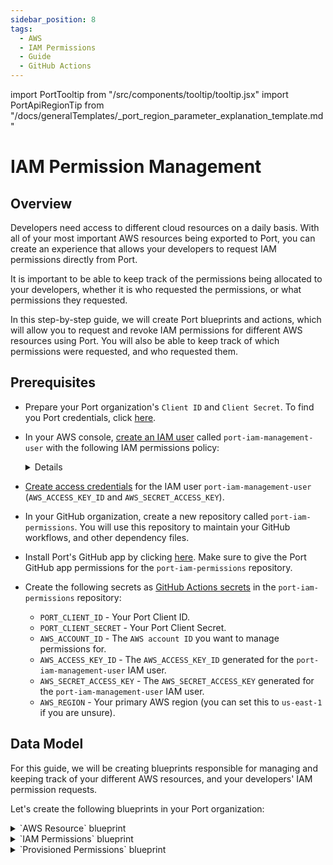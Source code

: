```yaml
---
sidebar_position: 8
tags:
  - AWS
  - IAM Permissions
  - Guide
  - GitHub Actions
---
```


import PortTooltip from "/src/components/tooltip/tooltip.jsx"
import PortApiRegionTip from "/docs/generalTemplates/_port_region_parameter_explanation_template.md"

# IAM Permission Management

## Overview

Developers need access to different cloud resources on a daily basis. With all of your most important AWS resources being exported to Port, you can create an experience that allows your developers to request IAM permissions directly from Port.

It is important to be able to keep track of the permissions being allocated to your developers, whether it is who requested the permissions, or what permissions they requested.

In this step-by-step guide, we will create Port blueprints and actions, which will allow you to request and revoke IAM permissions for different AWS resources using Port. You will also be able to keep track of which permissions were requested, and who requested them.

## Prerequisites
- Prepare your Port organization's `Client ID` and `Client Secret`. To find you Port credentials, click [here](/docs/build-your-software-catalog/custom-integration/api/api.md#find-your-port-credentials).
- In your AWS console, [create an IAM user](https://docs.aws.amazon.com/IAM/latest/UserGuide/id_users_create.html) called `port-iam-management-user` with the following IAM permissions policy:
    <details>

        <summary>IAM policy json </summary>

        ```json showLineNumbers
        {
            "Version": "2012-10-17",
            "Statement": [
                {
                    "Effect": "Allow",
                    "Action": [
                        "iam:CreateRole",
                        "iam:UpdateRole",
                        "iam:DeleteRole",
                        "iam:CreatePolicy",
                        "iam:DeletePolicy",
                        "iam:AttachRolePolicy",
                        "iam:DetachRolePolicy"
                    ],
                    "Resource": "*"
                }
            ]
        }
        ```
    </details>
- [Create access credentials](https://docs.aws.amazon.com/IAM/latest/UserGuide/id_credentials_access-keys.html) for the IAM user `port-iam-management-user` (`AWS_ACCESS_KEY_ID` and `AWS_SECRET_ACCESS_KEY`).

- In your GitHub organization, create a new repository called `port-iam-permissions`. You will use this repository to maintain your GitHub workflows, and other dependency files.

- Install Port's GitHub app by clicking [here](https://github.com/apps/getport-io/installations/new). Make sure to give the Port GitHub app permissions for the `port-iam-permissions` repository.

- Create the following secrets as [GitHub Actions secrets](https://docs.github.com/en/actions/security-guides/using-secrets-in-github-actions) in the `port-iam-permissions` repository:
    - `PORT_CLIENT_ID` - Your Port Client ID.
    - `PORT_CLIENT_SECRET` - Your Port Client Secret.
    - `AWS_ACCOUNT_ID` - The `AWS account ID` you want to manage permissions for.
    - `AWS_ACCESS_KEY_ID` - The `AWS_ACCESS_KEY_ID` generated for the `port-iam-management-user` IAM user.
    - `AWS_SECRET_ACCESS_KEY` - The `AWS_SECRET_ACCESS_KEY` generated for the `port-iam-management-user` IAM user.
    - `AWS_REGION` - Your primary AWS region (you can set this to `us-east-1` if you are unsure).

## Data Model
For this guide, we will be creating <PortTooltip id="blueprint">blueprints</PortTooltip> responsible for managing and keeping track of your different AWS resources, and your developers' IAM permission requests.

Let's create the following blueprints in your Port organization:

<details>
    <summary>`AWS Resource` blueprint</summary>

    The entities of this blueprint will represent different AWS resources we want to manage IAM permissions for (S3 buckets, EC2 instances, etc.).
    
    ```json showLineNumbers
    {
        "identifier": "aws_resource",
        "title": "AWS Resource",
        "icon": "AWS",
        "schema": {
            "properties": {
                "tags": {
                    "items": {
                        "type": "object"
                    },
                    "title": "Tags",
                    "type": "array",
                    "icon": "DefaultProperty"
                },
                "resource_type": {
                    "icon": "DefaultProperty",
                    "title": "Resource Type",
                    "type": "string",
                    "enum": [
                        "S3",
                        "EC2"
                    ],
                    "enumColors": {
                        "S3": "blue",
                        "EC2": "green"
                    }
                }
            },
            "required": ["resource_type"]
        },
        "mirrorProperties": {},
        "calculationProperties": {},
        "aggregationProperties": {},
        "relations": {}
    }
    ```
</details>

<details>
    <summary>`IAM Permissions` blueprint</summary>

    The entities of this blueprint will represent different AWS IAM permissions that can be associated to an IAM Policy (`s3:DeleteBucket`, `s3:PutObject`, `ec2:StopInstances`, `ec2:TerminateInstances`, etc.).

    ```json showLineNumbers
    {
        "identifier": "iam_permissions",
        "title": "IAM Permissions",
        "icon": "Lock",
        "schema": {
            "properties": {
                "resource_type": {
                    "icon": "AWS",
                    "title": "Resource Type",
                    "type": "string",
                    "enum": [
                        "S3",
                        "EC2"
                    ],
                    "enumColors": {
                        "S3": "blue",
                        "EC2": "green"
                    }
                }
            },
            "required": ["resource_type"]
        },
        "mirrorProperties": {},
        "calculationProperties": {},
        "aggregationProperties": {},
        "relations": {}
    }
    ```
</details>


<details>
    <summary>`Provisioned Permissions` blueprint</summary>

    The entities of this blueprint will represent the permissions which were created and managed using Port.

    ```json showLineNumbers
    {
        "identifier": "provisioned_permissions",
        "description": "This blueprint represents a set of provisioned permissions for some AWS resource",
        "title": "Provisioned Permissions",
        "icon": "Lock",
        "schema": {
            "properties": {
                "requester": {
                    "title": "Requester",
                    "type": "string",
                    "format": "user",
                    "icon": "DefaultProperty"
                },
                "iam_policy": {
                    "title": "IAM Policy",
                    "type": "object",
                    "icon": "Lock",
                    "description": "The IAM policy given for this temporary permission"
                },
                "sign_in_url": {
                    "icon": "DefaultProperty",
                    "title": "Sign-in URL",
                    "type": "string",
                    "description": "The sign-in URL for this temporary permission",
                    "format": "url"
                },
                "policy_arn": {
                    "title": "Policy ARN",
                    "type": "string",
                    "icon": "DefaultProperty"
                },
                "role_arn": {
                    "title": "Role ARN",
                    "type": "string",
                    "icon": "DefaultProperty"
                },
                "expiry_time": {
                  "title": "Expiry Time",
                  "icon": "DefaultProperty",
                  "description": "When the provisioned permission will expire",
                  "type": "string",
                  "format": "timer"
                }
            },
            "required": []
        },
        "mirrorProperties": {},
        "calculationProperties": {},
        "aggregationProperties": {},
        "relations": {
            "permissions": {
                "title": "Permissions",
                "target": "iam_permissions",
                "required": false,
                "many": true
            },
            "aws_resource": {
                "title": "AWS Resource",
                "target": "aws_resource",
                "required": false,
                "many": false
            }
        }
    }
    ```
    </details>

:::tip AWS resource types
For this guide's simplicity, the blueprints above have pre-defined options for resource types, which are `EC2` and `S3`. 

The blueprints can be modified to support for any type of AWS resource by adding extra options to the `resource_type` properties, both in the `AWS Resource` and the `IAM Permissions` blueprints.
:::

<p align="center">
<img src='/img/build-your-software-catalog/sync-data-to-catalog/cloud-providers/aws/iam-permissions-data-model.png' width='75%' border='1px' />
</p>

## Actions
We want to be able to provision and revoke permissions for AWS resources from Port. To do so, we will need to create some <PortTooltip id="action">actions</PortTooltip> in our Port organization, and set up some action backends.

### Actions backend - GitHub Workflows
As mentioned in the [prerequisites](#prerequisites), in this guide we will be using [GitHub actions](https://docs.github.com/en/actions) as a backend for our Port actions. To do this, we will create 2 GitHub workflow files, and 2 JSON files which will be used as templates for developer IAM permissions. 

The files mentioned above should be created in the `port-iam-permissions` repository you set up in the prerequisites section.

In the workflow files, we will be using the [AWS CLI](https://aws.amazon.com/cli/) to interact with AWS, in order to create and delete the relevant resources when managing the IAM permissions using Port.

Create the following files your `port-iam-permissions` repository, in the correct path as it appears in the filename:

<details>
    <summary>`Create permissions for AWS resource` GitHub workflow</summary>

This workflow is responsible for creating new IAM permissions for an AWS resource.

```yaml showLineNumbers title=".github/workflows/create-iam-permissions.yaml"
name: Create permissions for AWS resource
on:
  workflow_dispatch:
    inputs:
      properties:
        type: string
        required: true
        description: The form inputs
      port_context:
        type: string
        required: true
        description: The Port context for triggering this action                  

jobs:
  create-iam-permissions:
    name: Create IAM permissions
    runs-on: ubuntu-latest
    env:
      POLICY_NAME: Permission-${{github.run_id}}
    steps:
      - uses: actions/checkout@v4
        with:
          persist-credentials: true
      - name: Configure AWS Credentials
        uses: aws-actions/configure-aws-credentials@v4
        with:
          aws-access-key-id: ${{ secrets.AWS_ACCESS_KEY_ID }}
          aws-secret-access-key: ${{ secrets.AWS_SECRET_ACCESS_KEY }}
          aws-region: ${{ secrets.AWS_REGION }}
      - name: Create JSON for permissions
        id: create-jsons
        run: |
          permissions=$(echo '${{ inputs.properties }}' | jq -c -r '[.permissions[].identifier]')
          echo "PERMISSIONS_ARRAY=${permissions}" >> $GITHUB_OUTPUT
          jq -r --argjson permissions "${permissions}" --arg resource "${{fromJson(inputs.port_context).entity.identifier}}/*" '.Statement[0].Action=$permissions | .Statement[0].Resource=$resource' .github/templates/iamPolicyDocument.json > temp_policy_document.json
          jq -r --arg aws_acc_id "${{ secrets.AWS_ACCOUNT_ID }}" '.Statement[0].Principal.AWS="arn:aws:iam::"+$aws_acc_id+":root"' .github/templates/iamTrustPolicy.json > temp_trust_policy.json
      - name: Apply policies and attachments
        id: apply-policies
        run: |
          # Create the policy
          policy_arn=$(aws iam create-policy --policy-name $POLICY_NAME --policy-document file://temp_policy_document.json --no-cli-pager | jq '.Policy.Arn')
          echo ${policy_arn}
          echo "POLICY_ARN=${policy_arn}" >> $GITHUB_OUTPUT
          # Create the role with assume-role policy
          echo "ROLE_ARN=$(aws iam create-role --role-name $POLICY_NAME --assume-role-policy-document file://temp_trust_policy.json --no-cli-pager | jq '.Role.Arn')" >> $GITHUB_OUTPUT
          # Attach policy to the role
          aws iam attach-role-policy --role-name $POLICY_NAME --policy-arn arn:aws:iam::${{ secrets.AWS_ACCOUNT_ID }}:policy/$POLICY_NAME
      - name: Create varialbes
        id: create-variables
        run: |
          echo "POLICY=$(cat temp_policy_document.json | jq -c '.')" >> $GITHUB_OUTPUT
          echo "SIGN_IN_URL=https://signin.aws.amazon.com/switchrole?account=${{ secrets.AWS_ACCOUNT_ID }}&roleName=${{ env.POLICY_NAME }}&displayName=${{ env.POLICY_NAME }}" >> $GITHUB_OUTPUT
      - name: "Report permission to Port 🚢"
        uses: port-labs/port-github-action@v1
        with:
            clientId: ${{ secrets.PORT_CLIENT_ID }}
            clientSecret: ${{ secrets.PORT_CLIENT_SECRET }}
            baseUrl: https://api.getport.io
            identifier: ${{ env.POLICY_NAME }}
            title: ${{ env.POLICY_NAME }}
            blueprint: provisioned_permissions
            properties: |
              {
                "iam_policy": ${{ steps.create-variables.outputs.POLICY }},
                "requester": "${{ fromJson(inputs.port_context).trigger.by.user.email }}",
                "sign_in_url": "${{ steps.create-variables.outputs.SIGN_IN_URL }}",
                "role_arn": ${{ steps.apply-policies.outputs.ROLE_ARN }},
                "policy_arn": ${{ steps.apply-policies.outputs.POLICY_ARN }}
              }
            relations: |
              {
                "aws_resource": "${{ fromJson(inputs.port_context).entity.identifier }}",
                "permissions": ${{ steps.create-jsons.outputs.PERMISSIONS_ARRAY }}
              }
      - uses: port-labs/port-github-action@v1
        with:
          clientId: ${{ secrets.PORT_CLIENT_ID }}
          clientSecret: ${{ secrets.PORT_CLIENT_SECRET }}
          baseUrl: https://api.getport.io
          operation: PATCH_RUN
          status: "SUCCESS"
          runId: ${{ fromJson(inputs.port_context).runId}}
          logMessage: |
            Created permission for the AWS resource "${{ fromJson(inputs.port_context).entity.identifier }}"🚀
            Requester for this permission is: ${{ fromJson(inputs.port_context).trigger.by.user.email }}
            The sign-in URL: ${{ steps.create-variables.outputs.SIGN_IN_URL }}
```
</details>

<details>
    <summary>`Revoke permissions for AWS resource` GitHub workflow</summary>

    This workflow is responsible for revoking IAM permissions for an AWS resource.

```yaml showLineNumbers title=".github/workflows/delete-iam-permissions.yaml"
name: Delete IAM permissions for AWS resource
on:
  workflow_dispatch:
    inputs:
      properties:
        type: string
        required: true
        description: The Port Payload for triggering this action
      port_context:
        type: string
        required: true
        description: The Port context for triggering this action                

jobs:
  delete-permissions:
    name: Delete IAM permissions
    runs-on: ubuntu-latest
    env:
      POLICY_ARN: ${{ fromJson(inputs.port_context).entity.properties.policy_arn }}
    steps:
      - uses: actions/checkout@v4
        with:
          persist-credentials: true
      - name: Configure AWS Credentials
        uses: aws-actions/configure-aws-credentials@v4
        with:
          aws-access-key-id: ${{ secrets.AWS_ACCESS_KEY_ID }}
          aws-secret-access-key: ${{ secrets.AWS_SECRET_ACCESS_KEY }}
          aws-region: ${{ secrets.AWS_REGION }}
      - name: Delete policies
        id: delete-policies
        run: |
          # Detach the policy from the role
          aws iam detach-role-policy --role-name ${{ fromJson(inputs.port_context).entity.identifier }} --policy-arn ${{ env.POLICY_ARN }}
          # Delete the policy
          aws iam delete-policy --policy-arn "${{ env.POLICY_ARN }}" --no-cli-pager
          # Delete the role
          aws iam delete-role --role-name ${{ fromJson(inputs.port_context).entity.identifier }} --no-cli-pager
      - name: "Delete permission from Port 🚢"
        uses: port-labs/port-github-action@v1
        with:
          clientId: ${{ secrets.PORT_CLIENT_ID }}
          clientSecret: ${{ secrets.PORT_CLIENT_SECRET }}
          baseUrl: https://api.getport.io
          identifier: ${{ fromJson(inputs.port_context).entity.identifier }}
          operation: DELETE
          blueprint: provisioned_permissions
      - uses: port-labs/port-github-action@v1
        with:
          clientId: ${{ secrets.PORT_CLIENT_ID }}
          clientSecret: ${{ secrets.PORT_CLIENT_SECRET }}
          baseUrl: https://api.getport.io
          operation: PATCH_RUN
          runId: ${{ fromJson(inputs.port_context).runId}}
          logMessage: |
            Permission "${{ fromJson(inputs.port_context).entity.identifier }}" has been deleted.
            To get more information regarding this deletion, contact "${{ fromJson(inputs.port_context).trigger.by.user.email }}".
```

</details> 

<PortApiRegionTip/>

<details>
    <summary>`IAM policy JSON` template file</summary>

    This file will act as a template for the generated IAM policies.

    ```json showLineNumbers title=".github/templates/iamPolicyDocument.json"
   {
        "Version": "2012-10-17",
        "Statement": [
            {
                "Effect": "Allow",
                "Action": [],
                "Resource": ""
            }
        ]
    }
    ```

</details> 
<details>
    <summary>`IAM trust policy JSON` template file</summary>

    This file will act as a template for the generated IAM trust policies.
    
    ***Replace the `<YOUR_AWS_ACCOUNT_ID>` with the AWS account ID you want to allocate permissions for.***

    ```json showLineNumbers title=".github/templates/iamTrustPolicy.json"
    {
        "Version": "2012-10-17",
        "Statement": [
            {
                "Effect": "Allow",
                "Principal": {"AWS": "arn:aws:iam::<YOUR_AWS_ACCOUNT_ID>:root"}, 
                "Action": "sts:AssumeRole"
            }
        ]
    }

    ```

</details> 



### Creating the Port actions
After creating our backend in GitHub, we need to create the Port actions to trigger the workflows we created.
We will create the Port actions using the Port UI.

:::tip Creating actions with JSON
Don't know how to create actions via the Port UI?
Click [here](/actions-and-automations/create-self-service-experiences/setup-ui-for-action)!
:::

Let's create the Port actions to trigger the workflows we just created:
<details>
    <summary>`Request permissions` Port action</summary>

    This is a `DAY-2` action on the `AWS Resource` blueprint, for requesting and provisioning new IAM permissions.

    ***Replace the `<YOUR_GITHUB_ORG>` placeholder with your GitHub organization.***

```json showLineNumbers
{
  "identifier": "request_permissions",
  "title": "Request permissions",
  "icon": "DefaultProperty",
  "description": "Request permissions for an AWS resource",
  "trigger": {
    "type": "self-service",
    "operation": "DAY-2",
    "userInputs": {
      "properties": {
        "permissions": {
          "title": "Permissions",
          "type": "array",
          "items": {
            "type": "string",
            "format": "entity",
            "blueprint": "iam_permissions",
            "dataset": {
              "combinator": "and",
              "rules": [
                {
                  "property": "resource_type",
                  "operator": "=",
                  "value": {
                    "jqQuery": ".entity.properties.resource_type"
                  }
                }
              ]
            }
          }
        }
      },
      "required": [
        "permissions"
      ],
      "order": []
    },
    "blueprintIdentifier": "aws_resource"
  },
  "invocationMethod": {
    "type": "GITHUB",
    "org": "<YOUR_GITHUB_ORG>",
    "repo": "port-iam-permissions",
    "workflow": "create-iam-permissions.yaml",
    "workflowInputs": {
      "properties": "{{ .inputs }}",
      "port_context": {
        "blueprint": "{{.action.blueprint}}",
        "entity": "{{.entity}}",
        "runId": "{{.run.id}}",
        "trigger": "{{ .trigger }}"
      }
    },
    "reportWorkflowStatus": true
  },
  "requiredApproval": false
}
```
</details>

<details>
    <summary>`Revoke permissions` Port action</summary>

    This is a `DELETE` action on the `Provisioned Permissions` blueprint, for revoking IAM permissions.

    ***Replace the `<YOUR_GITHUB_ORG>` placeholder with your GitHub organization.***

```json showLineNumbers
{
  "identifier": "revoke_permissions",
  "title": "Revoke permissions",
  "icon": "Alert",
  "trigger": {
    "type": "self-service",
    "operation": "DELETE",
    "userInputs": {
      "properties": {},
      "required": [],
      "order": []
    },
    "blueprintIdentifier": "provisioned_permissions"
  },
  "invocationMethod": {
    "type": "GITHUB",
    "org": "<YOUR_GITHUB_ORG>",
    "repo": "port-iam-permissions",
    "workflow": "delete-iam-permissions.yaml",
    "workflowInputs": {
      "properties": "{{ .inputs }}",
      "port_context": {
        "blueprint": "{{ .action.blueprint }}",
        "entity": "{{.entity }}",
        "runId": "{{ .run.id }}",
        "trigger": "{{ .trigger }}"
      }
    },
    "reportWorkflowStatus": true
  },
  "requiredApproval": false
}
```
</details>

## Manage permissions using Port
Before we get to provisioning and revoking permissions, we have 2 things to complete:
1. Define which AWS resources we want provision permissions for.
2. Define which permissions we want to allow our developers to request and provision.

### Defining AWS resources
Managing the AWS resources we want to provision permissions for will be done using Port entities. Navigate to the [AWS Resources](https://app.getport.io/aws_resources) catalog page to create some example entities.

:::info Simple permissions to get started
For this guide's simplicity, we will be creating AWS resource entities manually. This can also be done using Port's [AWS Exporter](/docs/build-your-software-catalog/sync-data-to-catalog/cloud-providers/aws/aws.md). Go to the [Next Steps](#next-steps) section to read more.
:::

In the `AWS Resources` catalog page, click the `Manually add AWS Resource` to create an entity (or click the `+ AWS Resource` button).
The identifier of the entity is the `AWS ARN` of the AWS resource, make sure to toggle off the `Autogenerate` for the identifier.
Let's create 2 `AWS Resource` entities:

1. We will create one entity of type `S3`:
    * Title: `My awesome S3 bucket`
    * Identifier: `arn:aws:s3:::my-s3-bucket`
    * Resource Type: `S3`

2. We will create another entity of resource type `EC2`:
    * Title: `My awesome EC2 machine`
    * Identifier: `arn:aws:ec2:us-east-1:12345678:instance/i-abc123456789`
    * Resource Type: `EC2`
 
:::tip Adding more IAM permissions
Feel free to add more AWS resources of your own. Make sure that the identifier of the entity matches the AWS ARN of the resource you want to add.
:::

<p align="center">
<img src='/img/build-your-software-catalog/sync-data-to-catalog/cloud-providers/aws/iam-permissions-create-aws-resource-entity.png' width='50%' border='1px' />
</p>

### Defining allowed IAM permissions
Managing the IAM permissions we want to allow our developer to provision will be done using Port entities. Navigate to the [IAM Permissions](https://app.getport.io/iam_permissions) catalog page to create some example entities.

In the `IAM Permissions` catalog page, click the `Manually add IAM Permission` to create an entity (or click the `+ IAM Permissions` button).
The identifier of the entity is the IAM Permission you want to allow to run (for example `s3:PutObject`), make sure to toggle off the `Autogenerate` for the identifier.
Let's create 2 `IAM Permissions` entities:

1. We will create one entity with the resource type `S3`:
    * Title: `Put S3 objects`
    * Identifier: `s3:PutObject`
    * Resource Type: `S3`

2. We will create another entity with the resource type `EC2`:
    * Title: `Stop EC2 Instance`
    * Identifier: `ec2:StopInstances`
    * Resource Type: `EC2`

:::tip Add more IAM permissions
Feel free to add more IAM permissions of your own. Make sure that the identifier of the entity matches the IAM permission you want to add.
:::
 
<p align="center">
<img src='/img/build-your-software-catalog/sync-data-to-catalog/cloud-providers/aws/iam-permissions-create-iam-permissions-entity.png' width='50%' border='1px' />
</p>

We are all set!

### Managing permissions
Now that we finished setting up our Port environment, and our action backends, we are ready to manage IAM permissions for our AWS resources!

#### Provision permissions
Let's start by creating new temporary permissions for our S3 bucket `my-s3-bucket`, using Port. Navigate to the bucket's [entity page](https://app.getport.io/aws_resourceEntity?identifier=arn%3Aaws%3As3%3A%3A%3Amy-s3-bucket).

Click on the `...` at the top right of the entity screen -> click `Request permissions` -> choose the `s3:PutObject` permission -> click `Execute`.

This will trigger a new action run which will appear in the right action runs bar. Click on the action run to navigate to the run page.

When the Port action run will end, you will get action logs which will show you info regarding:
- Which AWS resource were the IAM permissions provisioned for.
- Who requested the IAM permissions.
- The sign-in URL for the provisioned role.

The action will also create a new `Provisioned Permissions` entity which you can see in the [Provisioned Permissions](https://app.getport.io/provisioned_permissions) catalog page.

Copy the sign-in URL and paste it to your browser's URL bar. Click the `Switch Role` button. 

You are now signed in to your new role, which has permissions as defined in the Port action! 🥳

<p align="center">
<img src='/img/build-your-software-catalog/sync-data-to-catalog/cloud-providers/aws/iam-permissions-provision-permissions-action.png' width='75%' border='1px' />
</p>
#### Revoke permissions
Now, we want to revoke the permissions we provisioned for our S3 bucket `my-s3-bucket`. Let's navigate to our new `Provisioned Permission` entity.

Navigate to the [Provisioned Permissions](https://app.getport.io/provisioned_permissions) catalog page -> Click on the new `Permission-XXXXXXXX` entity.

:::tip About provisioned permissions
In the `Provisioned Permissions` entity page, you can learn important information regarding the provisioned permissions. For example, you can see the generated IAM policy and the permissions requester.

In the `Related entities` section, you can see which permissions were provisioned, and to which resource.

Check out the [Provisioned Permissions](https://app.getport.io/provisioned_permissions) catalog page to view all active permissions. There, you can see important information like the permissions' requesters, the IAM policies, sign-in URLs and more.
<details>
    <summary>Provisioned Permissions page</summary>
<p align="center">
<img src='/img/build-your-software-catalog/sync-data-to-catalog/cloud-providers/aws/iam-permissions-provisioned-permissions-page.png' width='75%' border='1px' />
</p>
</details>
:::

Click on the `...` at the top right of the entity screen -> click `Revoke permissions` -> click `Delete`.

This will trigger a new action run which will appear in the right action runs bar. Click on the action run to navigate to the run page.

When the Port action run will end, you will get action logs which will show you info regarding:
- Which IAM Permission was deleted.
- Who is responsible for deleting the IAM permission.

The action will also delete the `Provisioned Permissions` entity which was created when the permissions were provisioned.

We can retry the previous sign-in URL, and see that it no longer works ❌

<p align="center">
<img src='/img/build-your-software-catalog/sync-data-to-catalog/cloud-providers/aws/iam-permissions-revoke-permissions-action.png' width='75%' border='1px'/>
</p>

#### Remove permissions with automations

With the [automations](https://docs.getport.io/actions-and-automations/define-automations) feature, you can automatically trigger actions using events from the catalog. 

For example, you can have your HR system automatically trigger an event to revoke permissions via Port when an employee leaves the company. For this guide, we will use the timer expired event to trigger the revoke permissions action and create a temporary permissions experience, ensuring permissions aren't left active beyond the expiry time specified by your security or compliance teams.

Note that `Provisioned Permissions` blueprint we deployed earlier has a timer property that can be used to set when a particular permission will expire. 

```json showLineNumbers
"expiry_time": {
  "title": "Expiry Time",
  "icon": "DefaultProperty",
  "description": "When the provisioned permission will expire",
  "type": "string",
  "format": "timer"
  }
```

The automation you'll build will search for search for any events related to the `Provisioned Permissions` entities in your catalog, check if the event is caused by the `expiry_time` timer property expiring and then launch the `Delete IAM Permissions` Github workflow we created earlier in this guide. 

:::tip Don't know how to build automations?
Check out our [guide](https://docs.getport.io/actions-and-automations/define-automations/) on how to build automations!

Now you'll go ahead and deploy the automation defined below. Remember to fill in your Github Organization ID in the `YOUR_GITHUB_ORG` field. 
:::

<details>
    <summary>Revoke Expired Permissions Automation</summary>
```json showLineNumbers
{
  "identifier": "automation",
  "title": "Automation",
  "trigger": {
    "type": "automation",
    "event": {
      "type": "TIMER_PROPERTY_EXPIRED",
      "blueprintIdentifier": "provisioned_permissions",
      "propertyIdentifier": "expiry_time"
    }
  },
  "invocationMethod": {
    "type": "GITHUB",
    "org": "<YOUR_GITHUB_ORG>",
    "repo": "port-iam-permissions",
    "workflow": "delete-iam-permissions.yaml",
    "workflowInputs": {
      "properties": "{{ .inputs }}",
      "port_context": {
        "blueprint": "{{ .event.context.blueprintIdentifier }}",
        "entity": "{{.event.diff.after }}",
        "runId": "{{ .run.id }}",
        "trigger": "{{ .event.trigger }}"
      }
    },
    "reportWorkflowStatus": true
  },
  "publish": true
}
```
</details>

Note that the automation's JSON differs from the self `Revoke permissions` self service action's JSON we created earlier in the guide. Most notably `workflowInputs` is populated with data from the Timer Expired event (such as .event.context.blueprintIdentifier or .event.trigger), rather than data from user input or the self service action.

Now that our automation is deployed, we will manually set the expiry time for a provisioned permission via the Port UI. In a real life scenario, this would likely be set programmatically based on your organization's time-to-live policy for permissions or set by the developed when the permission is created by self-service action. 

To do this, we'll execute the `Request Permissions` self-service action on the S3 bucket entity we created earlier and select the `s3:PutObject` in the `Permissions` drop down. Next we'll navigate to the `Provisioned Permissions` tab of the catalog and set an expiry time five minutes into the future for the entity we just created. 

<p align="center">
<img src='/img/build-your-software-catalog/sync-data-to-catalog/cloud-providers/aws/iam-permissions-provisioned-permissions-entity-add-expiry-time.png' width='40%' border='1px'/>
</p>

Next we'll click on the `Builder` button on the top right and then click into the `Audit Log` tab on the left sidebar. After 5 minutes has passed you should see a `Timer Expired` event logged for a `provisioned_permissions` blueprint. This event is automatically generated by port when the expiry time we manually added to the `Provisioned Permissions` entity we created is reached. 

<p align="center">
<img src='/img/build-your-software-catalog/sync-data-to-catalog/cloud-providers/aws/iam-permissions-provisioned-permissions-timer-expired-event.png'width='40%' border='1px' />
</p>

Now navigate to `Automations` tab on the left side bar and then click on the `Runs history` button on the top right and click on the latest automation run. You should see that the automation run completed successfully and the permission was deleted.

<p align="center">
<img src='/img/build-your-software-catalog/sync-data-to-catalog/cloud-providers/aws/iam-permissions-expired-permissions-removal-automation-run.png'width='40%' border='1px' />
</p>

## Summary 
That's it! You are all set up to manage IAM permissions for your different AWS resources using Port! 🚀

Feel free to further experiment with the use-case by adding more `IAM Permissions` and `AWS Resources` entities. You can also add more resource types by modifying the `resource_type` property in the `IAM Permissions` and `AWS Resources` blueprints.

See the [Next Steps](#next-steps) section to understand how to take this guide one step further with your Port environment.

## Next Steps
- **Install Port's [AWS exporter](/docs/build-your-software-catalog/sync-data-to-catalog/cloud-providers/aws/aws.md)** - You can use Port's AWS exporter to automatically populates your software catalog from your AWS environement. You can use the AWS exporter to populate your `AWS Resources` blueprints with different AWS resources.
- **Enforce [manual approval](/docs/actions-and-automations/create-self-service-experiences/set-self-service-actions-rbac/set-self-service-actions-rbac.md#configure-manual-approval-for-actions) for your Port actions** - To have control over who is provisioning and revoking permissions, you can set up manual approval for your actions. This will enable you to provide a request-approve flow for provisioning and revoking permissions using Port.